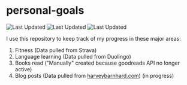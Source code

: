 # personal-goals
![Last Updated](https://img.shields.io/date/1614997887?color=FC4C02&label=Fitness%20Updated&logo=strava)
![Last Updated](https://img.shields.io/date/1614997887?color=7ac70c&label=Language%20Updated&logo=duolingo)
![Last Updated](https://img.shields.io/date/1614997887?color=e9e5cd&label=Books%20Updated&logo=goodreads)

I use this repository to keep track of my progress in these major areas:

1. Fitness (Data pulled from Strava)
2. Language learning (Data pulled from Duolingo)
3. Books read ("Manually" created because goodreads API no longer active)
4. Blog posts (Data pulled from [harveybarnhard.com](https://harveybarnhard.com)) (in progress)
